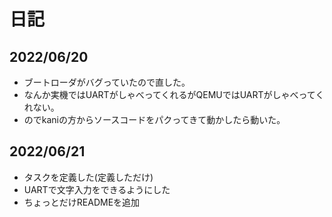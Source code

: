 # 日記

## 2022/06/20

- ブートローダがバグっていたので直した。
- なんか実機ではUARTがしゃべってくれるがQEMUではUARTがしゃべってくれない。
- のでkaniの方からソースコードをパクってきて動かしたら動いた。

## 2022/06/21

- タスクを定義した(定義しただけ)
- UARTで文字入力をできるようにした
- ちょっとだけREADMEを追加